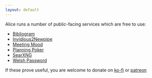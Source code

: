 ```yaml
---
layout: default
---
```


Alice runs a number of public-facing services which are free to use:

* [Bibliogram](https://bibliogram.wheresalice.info)
* [Invidious2Newpipe](https://invidious2newpipe.wheresalice.info/)
* [Meeting Mood](https://meeting-mood.wheresalice.info/)
* [Planning Poker](https://hatjitsu.wheresalice.info/)
* [SearXNG](https://searx.wheresalice.info)
* [Welsh Password](https://welshpassword.wheresalice.info/)

If these prove useful, you are welcome to donate on [ko-fi](https://ko-fi.com/wheresalice) or [patreon](https://www.patreon.com/wheresalice)

